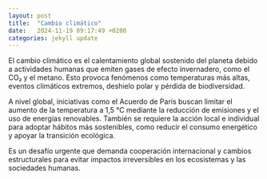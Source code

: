 ```yaml
---
layout: post
title:  "Cambio climático"
date:   2024-11-19 09:17:49 +0200
categories: jekyll update
---
```


El cambio climático es el calentamiento global sostenido del planeta debido a actividades humanas que emiten gases de efecto invernadero, como el CO₂ y el metano. Esto provoca fenómenos como temperaturas más altas, eventos climáticos extremos, deshielo polar y pérdida de biodiversidad.

A nivel global, iniciativas como el Acuerdo de París buscan limitar el aumento de la temperatura a 1,5 °C mediante la reducción de emisiones y el uso de energías renovables. También se requiere la acción local e individual para adoptar hábitos más sostenibles, como reducir el consumo energético y apoyar la transición ecológica.

Es un desafío urgente que demanda cooperación internacional y cambios estructurales para evitar impactos irreversibles en los ecosistemas y las sociedades humanas.